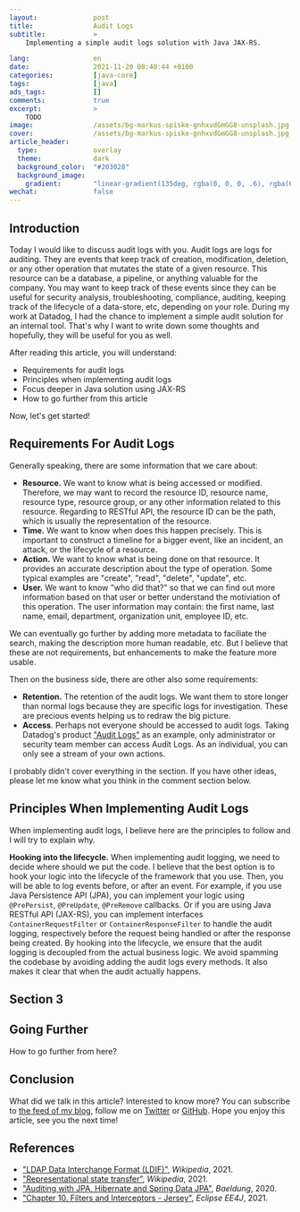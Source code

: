```yaml
---
layout:              post
title:               Audit Logs
subtitle:            >
    Implementing a simple audit logs solution with Java JAX-RS.

lang:                en
date:                2021-11-20 08:40:44 +0100
categories:          [java-core]
tags:                [java]
ads_tags:            []
comments:            true
excerpt:             >
    TODO
image:               /assets/bg-markus-spiske-gnhxvdGmGG8-unsplash.jpg
cover:               /assets/bg-markus-spiske-gnhxvdGmGG8-unsplash.jpg
article_header:
  type:              overlay
  theme:             dark
  background_color:  "#203028"
  background_image:
    gradient:        "linear-gradient(135deg, rgba(0, 0, 0, .6), rgba(0, 0, 0, .4))"
wechat:              false
---
```


## Introduction

Today I would like to discuss audit logs with you. Audit logs are logs for
auditing. They are events that keep track of creation, modification, deletion,
or any other operation that mutates the state of a given resource. This resource
can be a database, a pipeline, or anything valuable for the company. You may
want to keep track of these events since they can be useful for security
analysis, troubleshooting, compliance, auditing, keeping track of the lifecycle
of a data-store, etc, depending on your role. During
my work at Datadog, I had the chance to implement a simple audit solution for an
internal tool. That's why I want to write down some thoughts and hopefully, they
will be useful for you as well.

After reading this article, you will understand:

* Requirements for audit logs
* Principles when implementing audit logs
* Focus deeper in Java solution using JAX-RS
* How to go further from this article

Now, let's get started!

## Requirements For Audit Logs

Generally speaking, there are some information that we care about:

- **Resource.** We want to know what is being accessed or modified. Therefore,
  we may want to record the resource ID, resource name, resource type, resource
  group, or any other information related to this resource. Regarding to RESTful
  API, the resource ID can be the path, which is usually the representation of
  the resource.
- **Time.** We want to know when does this happen precisely. This is important
  to construct a timeline for a bigger event, like an incident, an attack, or
  the lifecycle of a resource.
- **Action.** We want to know what is being done on that resource. It provides
  an accurate description about the type of operation. Some typical examples are
  "create", "read", "delete", "update", etc.
- **User.** We want to know "who did that?" so that we can find out more
  information based on that user or better understand the motiviation of this
  operation. The user information may contain: the first name, last name, email,
  department, organization unit, employee ID, etc.

We can eventually go further by adding more metadata to faciliate the search,
making the description more human readable, etc. But I believe that these are not
requirements, but enhancements to make the feature more usable.

Then on the business side, there are other also some requirements:

- **Retention.** The retention of the audit logs. We want them to store longer
  than normal logs because they are specific logs for investigation. These are
  precious events helping us to redraw the big picture.
- **Access**. Perhaps not everyone should be accessed to audit logs. Taking
  Datadog's product ["Audit
  Logs"](https://docs.datadoghq.com/fr/account_management/audit_logs/) as an
  example, only administrator or security team member can access Audit Logs. As
  an individual, you can only see a stream of your own actions.

I probably didn't cover everything in the section. If you have other ideas,
please let me know what you think in the comment section below.

## Principles When Implementing Audit Logs

When implementing audit logs, I believe here are the principles to follow and I
will try to explain why.

**Hooking into the lifecycle.** When implementing audit logging, we need to
decide where should we put the code. I believe that the best option is to hook
your logic into the lifecycle of the framework that you use. Then, you will be
able to log events before, or after an event. For example, if you use Java
Persistence API (JPA), you can implement your logic using `@PrePersist`,
`@PreUpdate`, `@PreRemove` callbacks. Or if you are using Java RESTful API
(JAX-RS), you can implement interfaces `ContainerRequestFilter` or
`ContainerResponseFilter` to handle the audit logging, respectively before the
request being handled or after the response being created. By hooking into the
lifecycle, we ensure that the audit logging is decoupled from the actual
business logic. We avoid spamming the codebase by avoiding adding the audit logs
every methods. It also makes it clear that when the audit actually happens.

## Section 3

## Going Further

How to go further from here?

## Conclusion

What did we talk in this article?
Interested to know more? You can subscribe to [the feed of my blog](/feed.xml), follow me
on [Twitter](https://twitter.com/mincong_h) or
[GitHub](https://github.com/mincong-h/). Hope you enjoy this article, see you the next time!

## References

- ["LDAP Data Interchange Format (LDIF)"](https://en.wikipedia.org/wiki/LDAP_Data_Interchange_Format), _Wikipedia_, 2021.
- ["Representational state
  transfer"](https://en.wikipedia.org/wiki/Representational_state_transfer),
  _Wikipedia_, 2021.
- ["Auditing with JPA, Hibernate and Spring Data
  JPA"](https://www.baeldung.com/database-auditing-jpa), _Baeldung_, 2020.
- ["Chapter 10. Filters and
  Interceptors - Jersey"](https://eclipse-ee4j.github.io/jersey.github.io/documentation/latest/filters-and-interceptors.html),
_Eclipse EE4J_, 2021.
